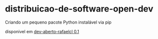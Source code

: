 # distribuicao-de-software-open-dev

Criando um pequeno pacote Python instalável via pip

disponivel em [dev-aberto-rafaelcl 0.1](https://test.pypi.org/project/dev-aberto-rafaelcl/0.1/)
